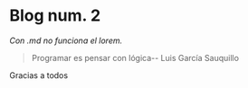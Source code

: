 # Blog num. 2
*Con .md no funciona el lorem.*

>Programar es pensar con lógica--
Luis García Sauquillo


Gracias a todos
